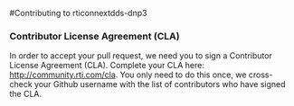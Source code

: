#Contributing to rticonnextdds-dnp3

### Contributor License Agreement (CLA)
In order to accept your pull request, we need you to sign a Contributor License Agreement (CLA). Complete your CLA here: http://community.rti.com/cla. You only need to do this once, we cross-check your Github username with the list of contributors who have signed the CLA.

